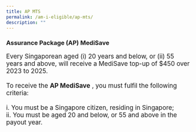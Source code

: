 ```yaml
---
title: AP MTS
permalink: /am-i-eligible/ap-mts/
description: ""
---
```

### Assurance Package (AP) MediSave
<font style="font-size:17px"> Every Singaporean aged (i) 20 years and below, or (ii) 55 years and above, will receive a MediSave top-up of $450 over 2023 to 2025. 
<br><br>
	To receive the <b>AP MediSave</b> , you must fulfil the following criteria:<br><br>
i. You must be a Singapore citizen, residing in Singapore;<br>
ii. You must be aged 20 and below, or 55 and above in the payout year.<br>
